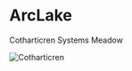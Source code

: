 # ArcLake
Cotharticren Systems Meadow

![Cotharticren](https://github.com/[radicaldeepscale]/[ArcLake]/blob/[branch]/ArcLakeAir.png?raw=true)
